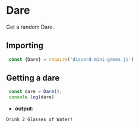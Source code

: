 # Dare
Get a random Dare.
## Importing

```js
 const {Dare} = require('discord-mini-games.js')
```
## Getting a dare

```js
 const dare = Dare();
 console.log(dare)
```
 - **output:**

```
Drink 2 Glasses of Water!
```